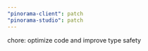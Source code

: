 ```yaml
---
"pinorama-client": patch
"pinorama-studio": patch
---
```


chore: optimize code and improve type safety
